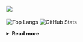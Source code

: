 ![](https://komarev.com/ghpvc/?username=chck&color=blueviolet)

<p align="left"> 
  <img alt="Top Langs" align="center" height="150" src="https://github-readme-stats-nine-umber-51.vercel.app/api/top-langs/?username=chck&layout=compact&count_private=true&show_icons=true&show_icons=true&theme=buefy" />
  <img alt="GitHub Stats" align="center" height="150" src="https://github-readme-stats-nine-umber-51.vercel.app/api?username=chck&count_private=true&show_icons=true&show_icons=true&theme=buefy" />
</p>

<details>
  <summary><b>Read more</b></summary>
  <br>

  <!--START_SECTION:waka-->
**🐱 My GitHub Data** 

> 📦 68.5 kB Used in GitHub's Storage 
 > 
> 🏆 535 Contributions in the Year 2023
 > 
> 💼 Opted to Hire
 > 
> 📜 134 Public Repositories 
 > 
> 🔑 19 Private Repositories 
 > 
**I'm a Night 🦉** 

```text
🌞 Morning                1276 commits        ████░░░░░░░░░░░░░░░░░░░░░   15.92 % 
🌆 Daytime                2045 commits        ██████░░░░░░░░░░░░░░░░░░░   25.51 % 
🌃 Evening                2223 commits        ███████░░░░░░░░░░░░░░░░░░   27.73 % 
🌙 Night                  2473 commits        ████████░░░░░░░░░░░░░░░░░   30.85 % 
```
📅 **I'm Most Productive on Monday** 

```text
Monday                   1782 commits        ██████░░░░░░░░░░░░░░░░░░░   22.23 % 
Tuesday                  1656 commits        █████░░░░░░░░░░░░░░░░░░░░   20.66 % 
Wednesday                1164 commits        ████░░░░░░░░░░░░░░░░░░░░░   14.52 % 
Thursday                 1437 commits        ████░░░░░░░░░░░░░░░░░░░░░   17.92 % 
Friday                   779 commits         ██░░░░░░░░░░░░░░░░░░░░░░░   09.72 % 
Saturday                 419 commits         █░░░░░░░░░░░░░░░░░░░░░░░░   05.23 % 
Sunday                   780 commits         ██░░░░░░░░░░░░░░░░░░░░░░░   09.73 % 
```


📊 **This Week I Spent My Time On** 

```text
💬 Programming Languages: 
Other                    28 hrs 22 mins      █████████████████░░░░░░░░   69.98 % 
Rust                     5 hrs 32 mins       ███░░░░░░░░░░░░░░░░░░░░░░   13.68 % 
Terraform                2 hrs 41 mins       ██░░░░░░░░░░░░░░░░░░░░░░░   06.63 % 
YAML                     1 hr 56 mins        █░░░░░░░░░░░░░░░░░░░░░░░░   04.77 % 
Makefile                 16 mins             ░░░░░░░░░░░░░░░░░░░░░░░░░   00.69 % 

🔥 Editors: 
Chrome                   28 hrs 21 mins      █████████████████░░░░░░░░   69.96 % 
CLion                    5 hrs 43 mins       ████░░░░░░░░░░░░░░░░░░░░░   14.14 % 
PyCharm                  3 hrs 45 mins       ██░░░░░░░░░░░░░░░░░░░░░░░   09.29 % 
Neovim                   1 hr 22 mins        █░░░░░░░░░░░░░░░░░░░░░░░░   03.37 % 
VS Code                  1 hr 17 mins        █░░░░░░░░░░░░░░░░░░░░░░░░   03.18 % 
```

**I Mostly Code in Python** 

```text
Python                   40 repos            ████████░░░░░░░░░░░░░░░░░   32.00 % 
Jupyter Notebook         20 repos            ████░░░░░░░░░░░░░░░░░░░░░   16.00 % 
Rust                     7 repos             █░░░░░░░░░░░░░░░░░░░░░░░░   05.60 % 
Shell                    3 repos             █░░░░░░░░░░░░░░░░░░░░░░░░   02.40 % 
Astro                    1 repo              ░░░░░░░░░░░░░░░░░░░░░░░░░   00.80 % 
```



**Timeline**

![Lines of Code chart](https://raw.githubusercontent.com/chck/chck/main/assets/bar_graph.png)


 Last Updated on 2023-08-19 01:16 UTC
<!--END_SECTION:waka-->
</details>

